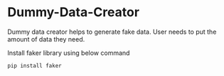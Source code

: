 # Dummy-Data-Creator
Dummy data creator helps to generate fake data. User needs to put the amount of data they need.

Install faker library using below command

`pip install faker`
